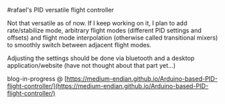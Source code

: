 #rafael's PID versatile flight controller

Not that versatile as of now. If I keep working on it, I plan to add rate/stabilize mode, arbitrary flight modes (different PID settings and offsets) and flight mode interpolation (otherwise called transitional mixers) to smoothly switch between adjacent flight modes.

Adjusting the settings should be done via bluetooth and a desktop application/website (have not thought about that part yet...)

blog-in-progress @ [https://medium-endian.github.io/Arduino-based-PID-flight-controller/](https://medium-endian.github.io/Arduino-based-PID-flight-controller/)
